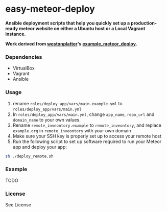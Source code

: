 easy-meteor-deploy
=====================

__Ansible deployment scripts that help you quickly set up a production-ready meteor website on either a Ubuntu host or a Local Vagrant instance.__

__Work derived from [westonplatter](https://github.com/westonplatter/example_meteor_deploy)'s [example_meteor_deploy](https://github.com/westonplatter/example_meteor_deploy).__

### Dependencies
* VirtualBox
* Vagrant
* Ansible

### Usage
1. rename ```roles/deploy_app/vars/main.example.yml``` to ```roles/deploy_app/vars/main.yml```
2. In ```roles/deploy_app/vars/main.yml```, change ```app_name```, ```repo_url``` and ```domain_name``` to your own values.
2. Rename ```remote_inveontory.example``` to ```remote_inveontory```, and replace ```example.org``` in ```remote_inveontory``` with your own domain
3. Make sure your SSH key is properly set up to access your remote host
4. Run the following script to set up software required to run your Meteor app and deploy your app:
``` bash
sh ./deploy_remote.sh
```

### Example
TODO
<!-- TODO -->


### License
See License
